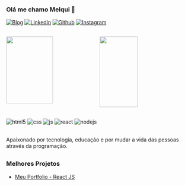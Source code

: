 ### Olá me chamo Melqui 👋

[![Blog](https://img.shields.io/website?label=https://meu-portfolio-mauve.vercel.app/&style=for-the-badge&url=https://meu-portfolio-mauve.vercel.app/)](https://meu-portfolio-mauve.vercel.app/)
[![Linkedin](https://img.shields.io/badge/Linkedin-FFFFFF?style=for-the-badge&logo=linkedin&logoColor=blue)](https://www.linkedin.com/in/melquisedeque-martins-54108a25a/)
[![Github](https://img.shields.io/badge/Github-333333?style=for-the-badge&logo=github&logoColor=white)](https://github.com/Melqui42)
[![Instagram](https://img.shields.io/badge/Instagram-DD5454?style=for-the-badge&logo=instagram&logoColor=white)](https://www.instagram.com/melqui_m4rtins/)
##
<div style="display: flex;">
  <img height="180em" width="50%" src="https://github-readme-stats.vercel.app/api?username=melqui42&show_icons=true&theme=dracula&include_all_commits=true&count_private=true"/>
<img height="190em" width="45%"   src="https://github-readme-stats.vercel.app/api/top-langs/?username=melqui42&layout=compact&langs_count=7&theme=dracula"/>
</div>


##

<div style="display: inline_block">
  <img align="center" alt="html5" src="https://img.shields.io/badge/HTML5-E34F26?style=for-the-badge&logo=html5&logoColor=white" />
  <img align="center" alt="css" src="https://img.shields.io/badge/CSS3-1572B6?style=for-the-badge&logo=css3&logoColor=white" />
  <img align="center" alt="js" src="https://img.shields.io/badge/JavaScript-F7DF1E?style=for-the-badge&logo=javascript&logoColor=black" />
  <img align="center" alt="react" src="https://img.shields.io/badge/React-20232A?style=for-the-badge&logo=react&logoColor=61DAFB" />
  <img align="center" alt="nodejs" src="https://img.shields.io/badge/Node.js-43853D?style=for-the-badge&logo=node.js&logoColor=white" />
</div><br/>

Apaixonado por tecnologia, educação e por mudar a vida das pessoas através da programação.

##
### Melhores Projetos
- [Meu Portfolio - React JS](https://github.com/Melqui42/Meu-Portfolio)<br/>
